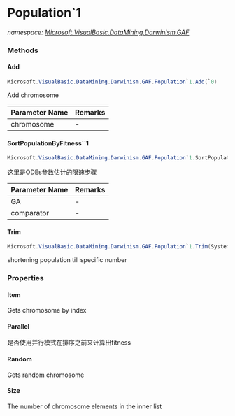 ﻿# Population`1
_namespace: <a href="#" onClick="load('/docs/Microsoft.VisualBasic.DataMining.Darwinism.GAF/index.md')">Microsoft.VisualBasic.DataMining.Darwinism.GAF</a>_





### Methods

#### Add
```csharp
Microsoft.VisualBasic.DataMining.Darwinism.GAF.Population`1.Add(`0)
```
Add chromosome

|Parameter Name|Remarks|
|--------------|-------|
|chromosome|-|


#### SortPopulationByFitness``1
```csharp
Microsoft.VisualBasic.DataMining.Darwinism.GAF.Population`1.SortPopulationByFitness``1(Microsoft.VisualBasic.DataMining.Darwinism.GAF.GeneticAlgorithm{`0,``0},Microsoft.VisualBasic.DataMining.Darwinism.GAF.Helper.ChromosomesComparator{`0,``0})
```
这里是ODEs参数估计的限速步骤

|Parameter Name|Remarks|
|--------------|-------|
|GA|-|
|comparator|-|


#### Trim
```csharp
Microsoft.VisualBasic.DataMining.Darwinism.GAF.Population`1.Trim(System.Int32)
```
shortening population till specific number


### Properties

#### Item
Gets chromosome by index
#### Parallel
是否使用并行模式在排序之前来计算出fitness
#### Random
Gets random chromosome
#### Size
The number of chromosome elements in the inner list
